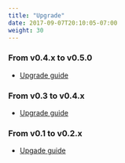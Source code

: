 ```yaml
---
title: "Upgrade"
date: 2017-09-07T20:10:05-07:00
weight: 30
---
```


### From v0.4.x to v0.5.0
* [Upgrade guide](upgrade-from-v0.4)

### From v0.3 to v0.4.x
* [Upgrade guide](upgrade-from-v0.3)

### From v0.1 to v0.2.x
* [Upgade guide](upgrade-from-v0.1)
